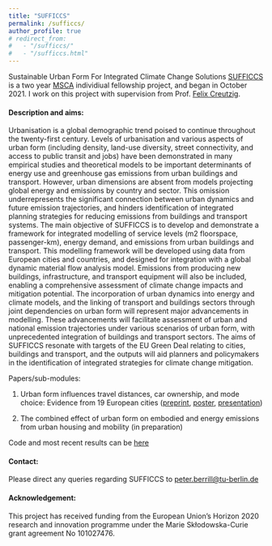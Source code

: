 ```yaml
---
title: "SUFFICCS"
permalink: /sufficcs/
author_profile: true
# redirect_from: 
#   - "/sufficcs/"
#   - "/sufficcs.html"
---
```

Sustainable Urban Form For Integrated Climate Change Solutions [SUFFICCS](https://cordis.europa.eu/project/id/101027476) is a two year [MSCA](https://marie-sklodowska-curie-actions.ec.europa.eu/actions/postdoctoral-fellowships) individiual fellowship project, and began in October 2021. I work on this project with supervision from Prof. [Felix Creutzig](https://www.mcc-berlin.net/en/about/team/creutzig-felix.html).

#### Description and aims:

Urbanisation is a global demographic trend poised to continue throughout the twenty-first century. Levels of urbanisation and various aspects of urban form (including density, land-use diversity, street connectivity, and access to public transit and jobs) have been demonstrated in many empirical studies and theoretical models to be important determinants of energy use and greenhouse gas emissions from urban buildings and transport. However, urban dimensions are absent from models projecting global energy and emissions by country and sector. This omission underrepresents the significant connection between urban dynamics and future emission trajectories, and hinders identification of integrated planning strategies for reducing emissions from buildings and transport systems. The main objective of SUFFICCS is to develop and demonstrate a framework for integrated modelling of service levels (m2 floorspace, passenger-km), energy demand, and emissions from urban buildings and transport. This modelling framework will be developed using data from European cities and countries, and designed for integration with a global dynamic material flow analysis model. Emissions from producing new buildings, infrastructure, and transport equipment will also be included, enabling a comprehensive assessment of climate change impacts and mitigation potential. The incorporation of urban dynamics into energy and climate models, and the linking of transport and buildings sectors through joint dependencies on urban form will represent major advancements in modelling. These advancements will facilitate assessment of urban and national emission trajectories under various scenarios of urban form, with unprecedented integration of buildings and transport sectors. The aims of SUFFICCS resonate with targets of the EU Green Deal relating to cities, buildings and transport, and the outputs will aid planners and policymakers in the identification of integrated strategies for climate change mitigation.


Papers/sub-modules:
 1. Urban form influences travel distances, car ownership, and mode choice: Evidence from 19 European cities ([preprint](https://doi.org/10.21203/rs.3.rs-2924076/v1), [poster](https://peterberr.github.io/files/Berlin_Klima_Tag_flyer.pdf), [presentation](https://peterberr.github.io/files/Berrill_ISIE_23.pdf))
 
 2. The combined effect of urban form on embodied and energy emissions from urban housing and mobility (in preparation)

 Code and most recent results can be [here](https://github.com/peterberr/sufficcs_mobility)


#### Contact:
Please direct any queries regarding SUFFICCS to peter.berrill@tu-berlin.de

#### Acknowledgement:
This project has received funding from the European Union’s Horizon 2020 research and innovation programme under the Marie Skłodowska-Curie grant agreement No 101027476.
